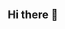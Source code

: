 ## Hi there 👋

<!--
**nidhicmr/nidhicmr** is a ✨ _special_ ✨ repository because its `README.md` (this file) appears on your GitHub profile.

Hi I am Nidhi Sreevathsava pursuing MSc in Statistics and Data Science. Passionate about clinical trials, AI in healthcare, and Statistical programming. Working on RSHiny dashboards, time series modeling
and AI driven SAP automation Clinical Trials. Enthusiastic about applying machine learning to real world problems. 

My location is India.

Current interest: automating SAP workflows using NLP, Classification algorithms.
Deep Learning applications in Biomedical, Imaging and Genomics.

Transparent reproducible research using R and Python.

Technologies:
Langauges: Python, R, SQL
Libraries and Framework: Tidyverse(R), Shiny(R), Scikit-learn(Python), Numpy, Pandas, tensorflow
Visualization: ggplot2, seaborn, matplotlib

Platforms:
github, Rstudio, jupyter, google colab

Recent work highlights:
Research project on AI transformation in SAP workflows for clinical trials
Hackathon project using Bharat Genome Atlas Database for breast cancer risk prediction
Building interactive shiny apps for real time data exploration

Connect with me www.linkedin.com/in/nidhi-sreevathsava-780182346

Personal mail id: nidhicmr@gmail.com

Turning Data into insights, Insights into Impact!



-->
